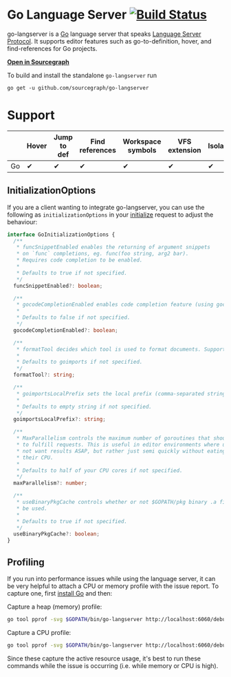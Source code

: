# Go Language Server [![Build Status](https://travis-ci.org/sourcegraph/go-langserver.svg)](https://travis-ci.org/sourcegraph/go-langserver)

go-langserver is a [Go](https://golang.org) language server that
speaks
[Language Server Protocol](https://github.com/Microsoft/language-server-protocol). It
supports editor features such as go-to-definition, hover, and find-references
for Go projects.

[**Open in Sourcegraph**](https://sourcegraph.com/github.com/sourcegraph/go-langserver/-/tree/langserver)

To build and install the standalone `go-langserver` run

```
go get -u github.com/sourcegraph/go-langserver
```

# Support

|    | Hover | Jump to def | Find references | Workspace symbols | VFS extension | Isolated | Parallel |
|----|-------|-------------|-----------------|-------------------|---------------|----------|----------|
| Go |   ✔   |      ✔      |        ✔        |         ✔         |       ✔       |     ✔    |     ✔    |

## InitializationOptions

If you are a client wanting to integrate go-langserver, you can use the following as `initializationOptions` in your [initialize](https://microsoft.github.io/language-server-protocol/specification#initialize) request to adjust the behaviour:

```typescript
interface GoInitializationOptions {
  /**
   * funcSnippetEnabled enables the returning of argument snippets
   * on `func` completions, eg. func(foo string, arg2 bar).
   * Requires code completion to be enabled.
   *
   * Defaults to true if not specified.
   */
  funcSnippetEnabled?: boolean;

  /**
   * gocodeCompletionEnabled enables code completion feature (using gocode).
   *
   * Defaults to false if not specified.
   */
  gocodeCompletionEnabled?: boolean;

  /**
   * formatTool decides which tool is used to format documents. Supported: goimports and gofmt.
   *
   * Defaults to goimports if not specified.
   */
  formatTool?: string;

  /**
   * goimportsLocalPrefix sets the local prefix (comma-separated string) that goimports will use.
   *
   * Defaults to empty string if not specified.
   */
  goimportsLocalPrefix?: string;

  /**
   * MaxParallelism controls the maximum number of goroutines that should be used
   * to fulfill requests. This is useful in editor environments where users do
   * not want results ASAP, but rather just semi quickly without eating all of
   * their CPU.
   *
   * Defaults to half of your CPU cores if not specified.
   */
  maxParallelism?: number;

  /**
   * useBinaryPkgCache controls whether or not $GOPATH/pkg binary .a files should
   * be used.
   *
   * Defaults to true if not specified.
   */
  useBinaryPkgCache?: boolean;
}
```

## Profiling

If you run into performance issues while using the language server, it can be very helpful to attach a CPU or memory profile with the issue report. To capture one, first [install Go](https://golang.org/doc/install) and then:

Capture a heap (memory) profile:

```bash
go tool pprof -svg $GOPATH/bin/go-langserver http://localhost:6060/debug/pprof/heap > heap.svg
```

Capture a CPU profile:

```bash
go tool pprof -svg $GOPATH/bin/go-langserver http://localhost:6060/debug/pprof/profile > cpu.svg
```

Since these capture the active resource usage, it's best to run these commands while the issue is occurring (i.e. while memory or CPU is high).
